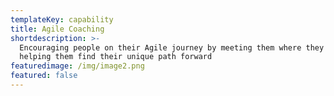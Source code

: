 ```yaml
---
templateKey: capability
title: Agile Coaching
shortdescription: >-
  Encouraging people on their Agile journey by meeting them where they are and
  helping them find their unique path forward
featuredimage: /img/image2.png
featured: false
---
```


